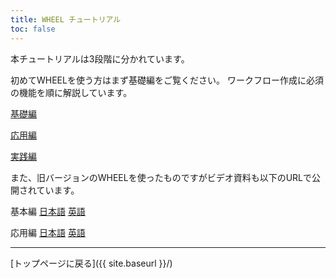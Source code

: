 ```yaml
---
title: WHEEL チュートリアル
toc: false
---
```


本チュートリアルは3段階に分かれています。

初めてWHEELを使う方はまず基礎編をご覧ください。
ワークフロー作成に必須の機能を順に解説しています。

[基礎編](1_basic_tutorial/)

[応用編](2_advanced_tutorial/)

[実践編](3_application_tutorial/)

また、旧バージョンのWHEELを使ったものですがビデオ資料も以下のURLで公開されています。

基本編 [日本語](https://youtu.be/1sh_XA6o7Zw) [英語](https://youtu.be/10FP6lnVISk)

応用編 [日本語](https://youtu.be/1c-88BGdhPM) [英語](https://youtu.be/XR-zGcDhR50)



--------
[トップページに戻る]({{ site.baseurl }}/)
